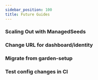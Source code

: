 ```yaml
---
sidebar_position: 100
title: Future Guides
---
```

### Scaling Out with ManagedSeeds
### Change URL for dashboard/identity
### Migrate from garden-setup
### Test config changes in CI
